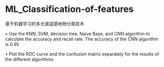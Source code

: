 # ML_Classification-of-features
基于机器学习的多光谱遥感地物分类技术

• Use the KNN, SVM, decision tree, Naive Baye, and CNN algorithm to calculate the accuracy and recall rate. The accuracy of the CNN algorithm is 0.95

• Plot the ROC curve and the confusion matrix separately for the results of the different algorithms
